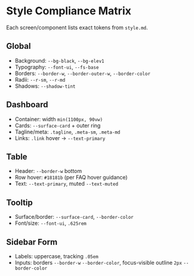# Style Compliance Matrix

Each screen/component lists exact tokens from `style.md`.

## Global
- Background: `--bg-black`, `--bg-elev1`
- Typography: `--font-ui`, `--fs-base`
- Borders: `--border-w`, `--border-outer-w`, `--border-color`
- Radii: `--r-sm`, `--r-md`
- Shadows: `--shadow-tint`

## Dashboard
- Container: width `min(1100px, 90vw)`
- Cards: `--surface-card` + outer ring
- Tagline/meta: `.tagline`, `.meta-sm`, `.meta-md`
- Links: `.link` hover → `--text-primary`

## Table
- Header: `--border-w` bottom
- Row hover: `#18181b` (per FAQ hover guidance)
- Text: `--text-primary`, muted `--text-muted`

## Tooltip
- Surface/border: `--surface-card`, `--border-color`
- Font/size: `--font-ui`, `.625rem`

## Sidebar Form
- Labels: uppercase, tracking `.05em`
- Inputs: borders `--border-w` `--border-color`, focus-visible outline `2px` `--border-color`


